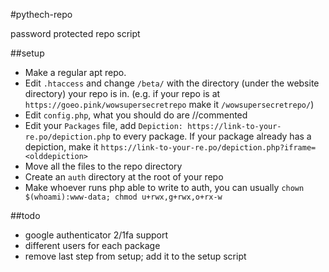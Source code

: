 #pythech-repo

password protected repo script

##setup

* Make a regular apt repo.
* Edit `.htaccess` and change `/beta/` with the directory (under the website directory) your repo is in. (e.g. if your repo is at `https://goeo.pink/wowsupersecretrepo` make it `/wowsupersecretrepo/`)
* Edit `config.php`, what you should do are //commented
* Edit your `Packages` file, add `Depiction: https://link-to-your-re.po/depiction.php` to every package. If your package already has a depiction, make it `https://link-to-your-re.po/depiction.php?iframe=<olddepiction>`
* Move all the files to the repo directory
* Create an `auth` directory at the root of your repo
* Make whoever runs php able to write to auth, you can usually 
`chown $(whoami):www-data; chmod u+rwx,g+rwx,o+rx-w`

##todo

* google authenticator 2/1fa support
* different users for each package
* remove last step from setup; add it to the setup script
